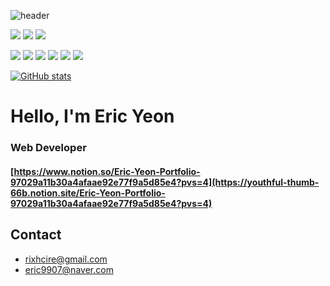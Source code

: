 ![header](https://capsule-render.vercel.app/api?type=waving&color=auto&height=300&section=header&text=Eric%20Yeon&fontSize=90)

![](https://img.shields.io/badge/Javascript-F7DF1E?style=for-the-badge&logo=JavaScript&logoColor=black)  ![](https://img.shields.io/badge/Typescript-3178C6?style=for-the-badge&logo=TypeScript&logoColor=black) ![](https://img.shields.io/badge/Python-3776AB?style=for-the-badge&logo=Python&logoColor=white)

![](https://img.shields.io/badge/React-61DAFB?style=for-the-badge&logo=React&logoColor=white) ![](https://img.shields.io/badge/ReactQuery-FF4154?style=for-the-badge&logo=ReactQuery&logoColor=white) ![](https://img.shields.io/badge/StyledComponents-DB7093?style=for-the-badge&logo=StyledComponents&logoColor=white) ![](https://img.shields.io/badge/FramerMotion-0055FF?style=for-the-badge&logo=Framer&logoColor=white) ![](https://img.shields.io/badge/ReactHookForm-EC5990?style=for-the-badge&logo=ReactHookForm&logoColor=white) ![](https://img.shields.io/badge/ReactRouter-CA4245?style=for-the-badge&logo=ReactRouter&logoColor=white)

[![GitHub stats](https://github-readme-stats.vercel.app/api?username=richcire)](https://github.com/richcire/github-readme-stats)

# Hello, I'm Eric Yeon
### Web Developer
#### [https://www.notion.so/Eric-Yeon-Portfolio-97029a11b30a4afaae92e77f9a5d85e4?pvs=4](https://youthful-thumb-66b.notion.site/Eric-Yeon-Portfolio-97029a11b30a4afaae92e77f9a5d85e4?pvs=4)






## Contact
* rixhcire@gmail.com
* eric9907@naver.com







